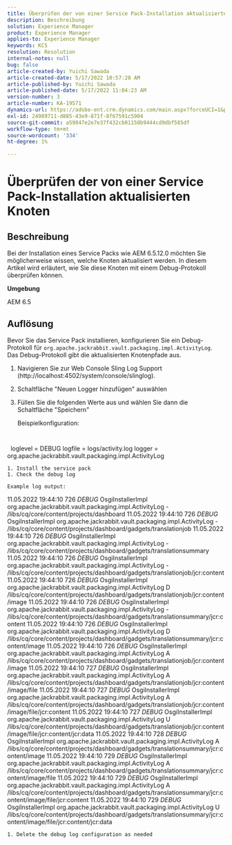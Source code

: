 ```yaml
---
title: Überprüfen der von einer Service Pack-Installation aktualisierten Knoten
description: Beschreibung
solution: Experience Manager
product: Experience Manager
applies-to: Experience Manager
keywords: KCS
resolution: Resolution
internal-notes: null
bug: false
article-created-by: Yuichi Sawada
article-created-date: 5/17/2022 10:57:28 AM
article-published-by: Yuichi Sawada
article-published-date: 5/17/2022 11:04:23 AM
version-number: 3
article-number: KA-19571
dynamics-url: https://adobe-ent.crm.dynamics.com/main.aspx?forceUCI=1&pagetype=entityrecord&etn=knowledgearticle&id=083bd723-d0d5-ec11-a7b5-000d3a37750e
exl-id: 24989711-d885-43e9-871f-8f67591c5904
source-git-commit: a59847e2e7e37f432cb01150b9444cd9dbf585df
workflow-type: tm+mt
source-wordcount: '334'
ht-degree: 1%

---
```


# Überprüfen der von einer Service Pack-Installation aktualisierten Knoten

## Beschreibung

Bei der Installation eines Service Packs wie AEM 6.5.12.0 möchten Sie möglicherweise wissen, welche Knoten aktualisiert werden. In diesem Artikel wird erläutert, wie Sie diese Knoten mit einem Debug-Protokoll überprüfen können.

<b>Umgebung</b>

AEM 6.5

## Auflösung

Bevor Sie das Service Pack installieren, konfigurieren Sie ein Debug-Protokoll für `org.apache.jackrabbit.vault.packaging.impl.ActivityLog`. Das Debug-Protokoll gibt die aktualisierten Knotenpfade aus.

1. Navigieren Sie zur Web Console Sling Log Support (http://localhost:4502/system/console/slinglog).
1. Schaltfläche &quot;Neuen Logger hinzufügen&quot; auswählen
1. Füllen Sie die folgenden Werte aus und wählen Sie dann die Schaltfläche &quot;Speichern&quot;

   Beispielkonfiguration:

   ```
   
   
  loglevel = DEBUG logfile = logs/activity.log logger = org.apache.jackrabbit.vault.packaging.impl.ActivityLog

```
1. Install the service pack
1. Check the debug log

Example log output:
```
11.05.2022 19:44:10 726 *DEBUG* OsgiInstallerImpl org.apache.jackrabbit.vault.packaging.impl.ActivityLog - /libs/cq/core/content/projects/dashboard 11.05.2022 19:44:10 726 *DEBUG* OsgiInstallerImpl org.apache.jackrabbit.vault.packaging.impl.ActivityLog - /libs/cq/core/content/projects/dashboard/gadgets/translationjob 11.05.2022 19:44:10 726 *DEBUG* OsgiInstallerImpl org.apache.jackrabbit.vault.packaging.impl.ActivityLog - /libs/cq/core/content/projects/dashboard/gadgets/translationsummary 11.05.2022 19:44:10 726 *DEBUG* OsgiInstallerImpl org.apache.jackrabbit.vault.packaging.impl.ActivityLog - /libs/cq/core/content/projects/dashboard/gadgets/translationjob/jcr:content 11.05.2022 19:44:10 726 *DEBUG* OsgiInstallerImpl org.apache.jackrabbit.vault.packaging.impl.ActivityLog D /libs/cq/core/content/projects/dashboard/gadgets/translationjob/jcr:content/image 11.05.2022 19:44:10 726 *DEBUG* OsgiInstallerImpl org.apache.jackrabbit.vault.packaging.impl.ActivityLog - /libs/cq/core/content/projects/dashboard/gadgets/translationsummary/jcr:content 11.05.2022 19:44:10 726 *DEBUG* OsgiInstallerImpl org.apache.jackrabbit.vault.packaging.impl.ActivityLog D /libs/cq/core/content/projects/dashboard/gadgets/translationsummary/jcr:content/image 11.05.2022 19:44:10 726 *DEBUG* OsgiInstallerImpl org.apache.jackrabbit.vault.packaging.impl.ActivityLog A /libs/cq/core/content/projects/dashboard/gadgets/translationjob/jcr:content/image 11.05.2022 19:44:10 727 *DEBUG* OsgiInstallerImpl org.apache.jackrabbit.vault.packaging.impl.ActivityLog A /libs/cq/core/content/projects/dashboard/gadgets/translationjob/jcr:content/image/file 11.05.2022 19:44:10 727 *DEBUG* OsgiInstallerImpl org.apache.jackrabbit.vault.packaging.impl.ActivityLog A /libs/cq/core/content/projects/dashboard/gadgets/translationjob/jcr:content/image/file/jcr:content 11.05.2022 19:44:10 727 *DEBUG* OsgiInstallerImpl org.apache.jackrabbit.vault.packaging.impl.ActivityLog U /libs/cq/core/content/projects/dashboard/gadgets/translationjob/jcr:content/image/file/jcr:content/jcr:data 11.05.2022 19:44:10 728 *DEBUG* OsgiInstallerImpl org.apache.jackrabbit.vault.packaging.impl.ActivityLog A /libs/cq/core/content/projects/dashboard/gadgets/translationsummary/jcr:content/image 11.05.2022 19:44:10 729 *DEBUG* OsgiInstallerImpl org.apache.jackrabbit.vault.packaging.impl.ActivityLog A /libs/cq/core/content/projects/dashboard/gadgets/translationsummary/jcr:content/image/file 11.05.2022 19:44:10 729 *DEBUG* OsgiInstallerImpl org.apache.jackrabbit.vault.packaging.impl.ActivityLog A /libs/cq/core/content/projects/dashboard/gadgets/translationsummary/jcr:content/image/file/jcr:content 11.05.2022 19:44:10 729 *DEBUG* OsgiInstallerImpl org.apache.jackrabbit.vault.packaging.impl.ActivityLog U /libs/cq/core/content/projects/dashboard/gadgets/translationsummary/jcr:content/image/file/jcr:content/jcr:data

```
1. Delete the debug log configuration as needed

